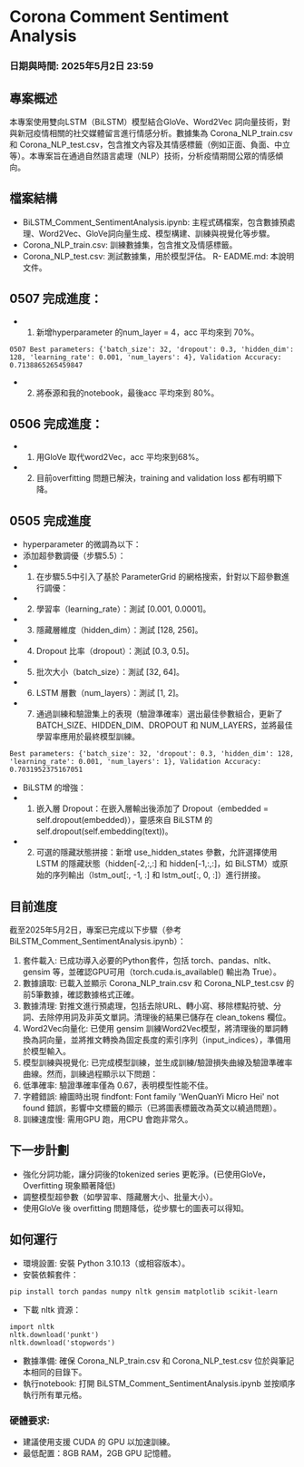 # Corona Comment Sentiment Analysis
### 日期與時間: 2025年5月2日 23:59

## 專案概述
本專案使用雙向LSTM（BiLSTM）模型結合GloVe、Word2Vec 詞向量技術，對與新冠疫情相關的社交媒體留言進行情感分析。數據集為 Corona_NLP_train.csv 和 Corona_NLP_test.csv，包含推文內容及其情感標籤（例如正面、負面、中立等）。本專案旨在通過自然語言處理（NLP）技術，分析疫情期間公眾的情感傾向。

## 檔案結構
- BiLSTM_Comment_SentimentAnalysis.ipynb: 主程式碼檔案，包含數據預處理、Word2Vec、GloVe詞向量生成、模型構建、訓練與視覺化等步驟。
- Corona_NLP_train.csv: 訓練數據集，包含推文及情感標籤。
- Corona_NLP_test.csv: 測試數據集，用於模型評估。
R- EADME.md: 本說明文件。

## 0507 完成進度：
- 1. 新增hyperparameter 的num_layer = 4，acc 平均來到 70%。
```
0507 Best parameters: {'batch_size': 32, 'dropout': 0.3, 'hidden_dim': 128, 'learning_rate': 0.001, 'num_layers': 4}, Validation Accuracy: 0.7138865265459847
```
- 2. 將泰源和我的notebook，最後acc 平均來到 80%。

## 0506 完成進度：
- 1. 用GloVe 取代word2Vec，acc 平均來到68%。
- 2. 目前overfitting 問題已解決，training and validation loss 都有明顯下降。

## 0505 完成進度
- hyperparameter 的微調為以下：
- 添加超參數調優（步驟5.5）：
- 1. 在步驟5.5中引入了基於 ParameterGrid 的網格搜索，針對以下超參數進行調優：
- 2. 學習率（learning_rate）：測試 [0.001, 0.0001]。
- 3. 隱藏層維度（hidden_dim）：測試 [128, 256]。
- 4. Dropout 比率（dropout）：測試 [0.3, 0.5]。
- 5. 批次大小（batch_size）：測試 [32, 64]。
- 6. LSTM 層數（num_layers）：測試 [1, 2]。
- 7. 通過訓練和驗證集上的表現（驗證準確率）選出最佳參數組合，更新了 BATCH_SIZE、HIDDEN_DIM、DROPOUT 和 NUM_LAYERS，並將最佳學習率應用於最終模型訓練。
```
Best parameters: {'batch_size': 32, 'dropout': 0.3, 'hidden_dim': 128, 'learning_rate': 0.001, 'num_layers': 1}, Validation Accuracy: 0.7031952375167051
```
- BiLSTM 的增強：
- 1. 嵌入層 Dropout：在嵌入層輸出後添加了 Dropout（embedded = self.dropout(embedded)），靈感來自 BiLSTM 的 self.dropout(self.embedding(text))。
- 2. 可選的隱藏狀態拼接：新增 use_hidden_states 參數，允許選擇使用 LSTM 的隱藏狀態（hidden[-2,:,:] 和 hidden[-1,:,:]，如 BiLSTM）或原始的序列輸出（lstm_out[:, -1, :] 和 lstm_out[:, 0, :]）進行拼接。
 
## 目前進度
截至2025年5月2日，專案已完成以下步驟（參考 BiLSTM_Comment_SentimentAnalysis.ipynb）：
1. 套件載入: 已成功導入必要的Python套件，包括 torch、pandas、nltk、gensim 等，並確認GPU可用（torch.cuda.is_available() 輸出為 True）。
2. 數據讀取: 已載入並顯示 Corona_NLP_train.csv 和 Corona_NLP_test.csv 的前5筆數據，確認數據格式正確。
3. 數據清理: 對推文進行預處理，包括去除URL、轉小寫、移除標點符號、分詞、去除停用詞及非英文單詞。清理後的結果已儲存在 clean_tokens 欄位。
4. Word2Vec向量化: 已使用 gensim 訓練Word2Vec模型，將清理後的單詞轉換為詞向量，並將推文轉換為固定長度的索引序列（input_indices），準備用於模型輸入。
5. 模型訓練與視覺化: 已完成模型訓練，並生成訓練/驗證損失曲線及驗證準確率曲線。然而，訓練過程顯示以下問題：
6. 低準確率: 驗證準確率僅為 0.67，表明模型性能不佳。
8. 字體錯誤: 繪圖時出現 findfont: Font family 'WenQuanYi Micro Hei' not found 錯誤，影響中文標籤的顯示（已將圖表標籤改為英文以繞過問題）。
9. 訓練速度慢: 需用GPU 跑，用CPU 會跑非常久。

## 下一步計劃
- 強化分詞功能，讓分詞後的tokenized series 更乾淨。(已使用GloVe，Overfitting 現象顯著降低)
- 調整模型超參數（如學習率、隱藏層大小、批量大小）。
- 使用GloVe 後 overfitting 問題降低，從步驟七的圖表可以得知。

## 如何運行
- 環境設置: 安裝 Python 3.10.13（或相容版本）。
- 安裝依賴套件：
```
pip install torch pandas numpy nltk gensim matplotlib scikit-learn
```
- 下載 nltk 資源：
```
import nltk
nltk.download('punkt')
nltk.download('stopwords')
```
- 數據準備: 確保 Corona_NLP_train.csv 和 Corona_NLP_test.csv 位於與筆記本相同的目錄下。
- 執行notebook: 打開 BiLSTM_Comment_SentimentAnalysis.ipynb 並按順序執行所有單元格。

### 硬體要求: 
- 建議使用支援 CUDA 的 GPU 以加速訓練。
- 最低配置：8GB RAM，2GB GPU 記憶體。
